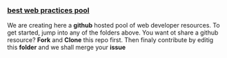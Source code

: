 ### [best web practices pool]()

We are creating here a **github** hosted pool of web developer resources. To get started, jump into any of the folders above.
You want ot share a github resource? **Fork** and **Clone** this repo first. Then finaly contribute by editig this **folder** and we shall merge your **issue**
